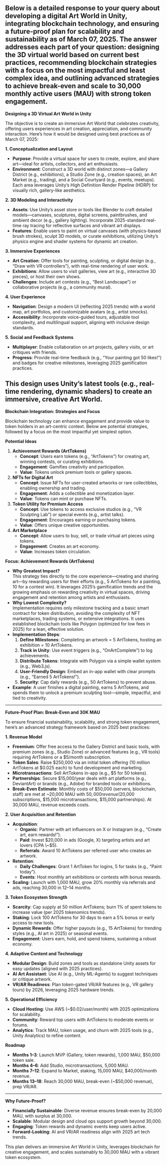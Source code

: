 Below is a detailed response to your query about developing a digital Art World in Unity, integrating blockchain technology, and ensuring a future-proof plan for scalability and sustainability as of March 07, 2025\. The answer addresses each part of your question: designing the 3D virtual world based on current best practices, recommending blockchain strategies with a focus on the most impactful and least complex idea, and outlining advanced strategies to achieve break-even and scale to 30,000 monthly active users (MAU) with strong token engagement.  
---

**Designing a 3D Virtual Art World in Unity**

The objective is to create an immersive Art World that celebrates creativity, offering users experiences in art creation, appreciation, and community interaction. Here’s how it would be designed using best practices as of March 07, 2025:

**1\. Conceptualization and Layout**

* **Purpose**: Provide a virtual space for users to create, explore, and share art—ideal for artists, collectors, and art enthusiasts.  
* **Environment**: Construct a 3D world with distinct zones—a Gallery District (e.g., exhibitions), a Studio Zone (e.g., creation spaces), an Art Market (e.g., trading), and a Social Courtyard (e.g., events, meetups). Each area leverages Unity’s High Definition Render Pipeline (HDRP) for visually rich, gallery-like aesthetics.

**2\. 3D Modeling and Interactivity**

* **Assets**: Use Unity’s asset store or tools like Blender to craft detailed models—canvases, sculptures, digital screens, paintbrushes, and ambient decor (e.g., gallery lighting). Incorporate 2025-standard real-time ray tracing for reflective surfaces and vibrant art displays.  
* **Features**: Enable users to paint on virtual canvases (with physics-based brush strokes), sculpt 3D models, or curate exhibitions, utilizing Unity’s physics engine and shader systems for dynamic art creation.

**3\. Immersive Experiences**

* **Art Creation**: Offer tools for painting, sculpting, or digital design (e.g., “Draw with VR controllers”), with real-time rendering of user work.  
* **Exhibitions**: Allow users to visit galleries, view art (e.g., interactive 3D pieces), or host their own shows.  
* **Challenges**: Include art contests (e.g., “Best Landscape”) or collaborative projects (e.g., a community mural).

**4\. User Experience**

* **Navigation**: Design a modern UI (reflecting 2025 trends) with a world map, art portfolios, and customizable avatars (e.g., artist smocks).  
* **Accessibility**: Incorporate voice-guided tours, adjustable tool complexity, and multilingual support, aligning with inclusive design standards.

**5\. Social and Feedback Systems**

* **Multiplayer**: Enable collaboration on art projects, gallery visits, or art critiques with friends.  
* **Progress**: Provide real-time feedback (e.g., “Your painting got 50 likes\!”) and badges for creative milestones, leveraging 2025 gamification practices.

This design uses Unity’s latest tools (e.g., real-time rendering, dynamic shaders) to create an immersive, creative Art World.  
---

**Blockchain Integration: Strategies and Focus**

Blockchain technology can enhance engagement and provide value to token holders in an art-centric context. Below are potential strategies, followed by a focus on the most impactful yet simplest option.

**Potential Ideas**

1. **Achievement Rewards (ArtTokens)**  
   * **Concept**: Users earn tokens (e.g., “ArtTokens”) for creating art, winning contests, or curating exhibitions.  
   * **Engagement**: Gamifies creativity and participation.  
   * **Value**: Tokens unlock premium tools or gallery spaces.  
2. **NFTs for Digital Art**  
   * **Concept**: Issue NFTs for user-created artworks or rare collectibles, enabling ownership and trading.  
   * **Engagement**: Adds a collectible and monetization layer.  
   * **Value**: Tokens can mint or purchase NFTs.  
3. **Token Utility for Premium Access**  
   * **Concept**: Use tokens to access exclusive studios (e.g., “VR Sculpting Lab”) or special events (e.g., artist talks).  
   * **Engagement**: Encourages earning or purchasing tokens.  
   * **Value**: Offers unique creative opportunities.  
4. **Art Marketplace**  
   * **Concept**: Allow users to buy, sell, or trade virtual art pieces using tokens.  
   * **Engagement**: Creates an art economy.  
   * **Value**: Increases token circulation.

**Focus: Achievement Rewards (ArtTokens)**

* **Why Greatest Impact?**  
  This strategy ties directly to the core experience—creating and sharing art—by rewarding users for their efforts (e.g., 5 ArtTokens for a painting, 10 for a contest win). It leverages 2025’s gamification trends and the growing emphasis on rewarding creativity in virtual spaces, driving engagement and retention among artists and enthusiasts.  
* **Why Lowest Complexity?**  
  Implementation requires only milestone tracking and a basic smart contract for token distribution, avoiding the complexity of NFT marketplaces, trading systems, or extensive integrations. It uses established blockchain tools like Polygon (optimized for low fees in 2025\) for a lean, effective solution.  
* **Implementation Steps**:  
  1. **Define Milestones**: Completing an artwork \= 5 ArtTokens, hosting an exhibition \= 10 ArtTokens.  
  2. **Track in Unity**: Use event triggers (e.g., “OnArtComplete”) to log achievements.  
  3. **Distribute Tokens**: Integrate with Polygon via a simple wallet system (e.g., Web3.js).  
  4. **User-Friendly Design**: Embed an in-app wallet with clear prompts (e.g., “Earned 5 ArtTokens\!”).  
  5. **Security**: Cap daily rewards (e.g., 50 ArtTokens) to prevent abuse.  
* **Example**: A user finishes a digital painting, earns 5 ArtTokens, and spends them to unlock a premium sculpting tool—simple, impactful, and tied to creativity.

---

**Future-Proof Plan: Break-Even and 30K MAU**

To ensure financial sustainability, scalability, and strong token engagement, here’s an advanced strategy framework based on 2025 best practices:

**1\. Revenue Model**

* **Freemium**: Offer free access to the Gallery District and basic tools, with premium zones (e.g., Studio Zone) or advanced features (e.g., VR tools) requiring ArtTokens or a $5/month subscription.  
* **Token Sales**: Raise $250,000 via an initial token offering (10 million ArtTokens at $0.025 each) to fund development and marketing.  
* **Microtransactions**: Sell ArtTokens in-app (e.g., $5 for 50 tokens).  
* **Partnerships**: Secure $15,000/year deals with art platforms (e.g., DeviantArt) or brands (e.g., Adobe) for branded tools or exhibitions.  
* **Break-Even Estimate**: Monthly costs of $50,000 (servers, blockchain, staff) are met at \~20,000 MAU with $50,000 revenue ($20,000 subscriptions, $15,000 microtransactions, $15,000 partnerships). At 30,000 MAU, revenue exceeds costs.

**2\. User Acquisition and Retention**

* **Acquisition**:  
  * **Organic**: Partner with art influencers on X or Instagram (e.g., “Create art, earn rewards\!”).  
  * **Paid**: Invest $20,000 in ads (Google, X) targeting artists and art lovers (CPA \~$5).  
  * **Referrals**: Award 10 ArtTokens per referred user who creates an artwork.  
* **Retention**:  
  * **Daily Challenges**: Grant 1 ArtToken for logins, 5 for tasks (e.g., “Paint today”).  
  * **Events**: Host monthly art exhibitions or contests with bonus rewards.  
* **Scaling**: Launch with 1,000 MAU, grow 20% monthly via referrals and ads, reaching 30,000 in 12–14 months.

**3\. Token Ecosystem Strength**

* **Scarcity**: Cap supply at 50 million ArtTokens; burn 1% of spent tokens to increase value (per 2025 tokenomics trends).  
* **Staking**: Lock 100 ArtTokens for 30 days to earn a 5% bonus or early access to new tools.  
* **Dynamic Rewards**: Offer higher payouts (e.g., 15 ArtTokens) for trending styles (e.g., AI art in 2025\) or seasonal events.  
* **Engagement**: Users earn, hold, and spend tokens, sustaining a robust economy.

**4\. Adaptive Content and Technology**

* **Modular Design**: Build zones and tools as standalone Unity assets for easy updates (aligned with 2025 practices).  
* **AI Art Assistant**: Use AI (e.g., Unity ML-Agents) to suggest techniques or critique artwork.  
* **VR/AR Readiness**: Plan token-gated VR/AR features (e.g., VR gallery tours) by 2026, leveraging 2025 hardware trends.

**5\. Operational Efficiency**

* **Cloud Hosting**: Use AWS (\~$0.02/user/month) with 2025 optimizations for scalability.  
* **Community**: Reward top users with ArtTokens to moderate events or forums.  
* **Analytics**: Track MAU, token usage, and churn with 2025 tools (e.g., Unity Analytics) to refine content.

**Roadmap**

* **Months 1–3**: Launch MVP (Gallery, token rewards), 1,000 MAU, $50,000 token sale.  
* **Months 4–6**: Add Studio, microtransactions, 5,000 MAU.  
* **Months 7–12**: Expand to Market, staking, 15,000 MAU, $40,000/month revenue.  
* **Months 13–18**: Reach 30,000 MAU, break-even (\~$50,000 revenue), prep VR/AR.

---

**Why Future-Proof?**

* **Financially Sustainable**: Diverse revenue ensures break-even by 20,000 MAU, with surplus at 30,000.  
* **Scalable**: Modular design and cloud ops support growth beyond 30,000.  
* **Engaging**: Token rewards and dynamic events keep users active.  
* **Forward-Looking**: AI and VR/AR readiness align with 2025 art tech trends.

This plan delivers an immersive Art World in Unity, leverages blockchain for creative engagement, and scales sustainably to 30,000 MAU with a vibrant token ecosystem.  
